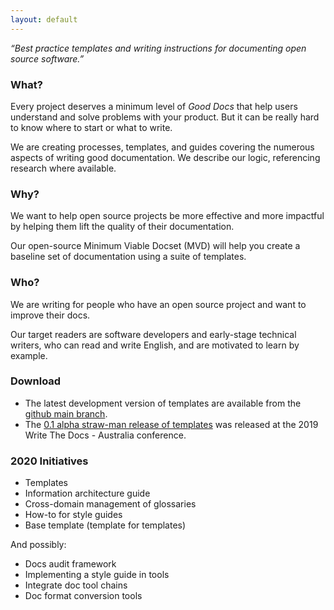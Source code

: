 ```yaml
---
layout: default
---
```


_“Best practice templates and writing instructions for documenting open source software.”_

### What?

Every project deserves a minimum level of _Good Docs_ that help users understand and solve problems with your product. But it can be really hard to know where to start or what to write. 

We are creating processes, templates, and guides covering the numerous aspects of writing good documentation. We describe our logic, referencing research where available.

### Why?

We want to help open source projects be more effective and more impactful by helping them lift the quality of their documentation. 

Our open-source Minimum Viable Docset (MVD) will help you create a baseline set of documentation using a suite of templates.

### Who?

We are writing for people who have an open source project and want to improve their docs.

Our target readers are software developers and early-stage technical writers, who can read and write English, and are motivated to learn by example.

### Download

* The latest development version of templates are available from the [github main branch](https://github.com/thegooddocsproject/templates).
* The [0.1 alpha straw-man release of templates](https://github.com/thegooddocsproject/templates/releases/tag/v0.1) was released at the 2019 Write The Docs - Australia conference.

### 2020 Initiatives
* Templates
* Information architecture guide
* Cross-domain management of glossaries 
* How-to for style guides
* Base template (template for templates)

And possibly:
* Docs audit framework
* Implementing a style guide in tools
* Integrate doc tool chains
* Doc format conversion tools
